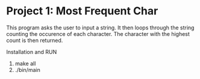 Project 1: Most Frequent Char
===============================
 This program asks the user to input a string. It then loops through the string counting the occurence of each character. The character with the highest count is then returned.

Installation and RUN
1. make all
2. ./bin/main

